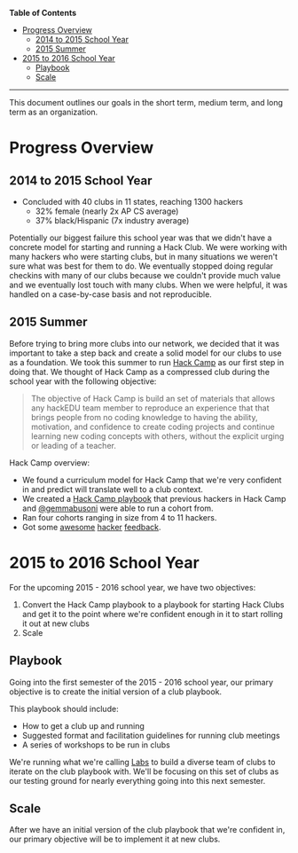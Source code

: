 <!-- markdown-toc start - Don't edit this section. Run M-x markdown-toc-generate-toc again -->
**Table of Contents**

- [Progress Overview](#progress-overview)
    - [2014 to 2015 School Year](#2014-to-2015-school-year)
    - [2015 Summer](#2015-summer)
- [2015 to 2016 School Year](#2015-to-2016-school-year)
    - [Playbook](#playbook)
    - [Scale](#scale)

<!-- markdown-toc end -->

-------------------------------------------------------------------------------

This document outlines our goals in the short term, medium term, and long term
as an organization.

# Progress Overview

## 2014 to 2015 School Year

- Concluded with 40 clubs in 11 states, reaching 1300 hackers
  - 32% female (nearly 2x AP CS average)
  - 37% black/Hispanic (7x industry average)

Potentially our biggest failure this school year was that we didn't have a
concrete model for starting and running a Hack Club. We were working with many
hackers who were starting clubs, but in many situations we weren't sure what was
best for them to do. We eventually stopped doing regular checkins with many of
our clubs because we couldn't provide much value and we eventually lost touch
with many clubs. When we were helpful, it was handled on a case-by-case basis
and not reproducible.

## 2015 Summer

Before trying to bring more clubs into our network, we decided that it was
important to take a step back and create a solid model for our clubs to use as a
foundation. We took this summer to run
[Hack Camp](https://github.com/hackedu/hack-camp) as our first step in doing
that. We thought of Hack Camp as a compressed club during the school year with
the following objective:

> The objective of Hack Camp is build an set of materials that allows any
> hackEDU team member to reproduce an experience that that brings people from no
> coding knowledge to having the ability, motivation, and confidence to create
> coding projects and continue learning new coding concepts with others, without
> the explicit urging or leading of a teacher.

Hack Camp overview:

- We found a curriculum model for Hack Camp that we're very confident in and
  predict will translate well to a club context.
- We created a
  [Hack Camp playbook](https://github.com/hackedu/hack-camp/tree/master/cohort_4/playbook)
  that previous hackers in Hack Camp and
  [@gemmabusoni](https://github.com/gemmabusoni) were able to run a cohort from.
- Ran four cohorts ranging in size from 4 to 11 hackers.
- Got some
  [awesome](https://github.com/hackedu/hack-camp/blob/master/cohort_1/feedback/2.md#can-you-tell-us-if-hack-camp-changed-your-mindset-or-the-way-you-thought-about-yourself-or-your-abilities)
  [hacker](https://github.com/hackedu/hack-camp/blob/master/cohort_3/feedback/10.md#can-you-tell-us-if-hack-camp-changed-your-mindset-or-the-way-you-thought-about-yourself-or-your-abilities)
  [feedback](https://github.com/hackedu/hack-camp/blob/master/cohort_3/feedback/09.md#can-you-tell-us-if-hack-camp-changed-your-mindset-or-the-way-you-thought-about-yourself-or-your-abilities).

# 2015 to 2016 School Year

For the upcoming 2015 - 2016 school year, we have two objectives:

1. Convert the Hack Camp playbook to a playbook for starting Hack Clubs and get
   it to the point where we're confident enough in it to start rolling it out at
   new clubs
2. Scale

## Playbook

Going into the first semester of the 2015 - 2016 school year, our primary
objective is to create the initial version of a club playbook.

This playbook should include:

- How to get a club up and running
- Suggested format and facilitation guidelines for running club meetings
- A series of workshops to be run in clubs

We're running what we're calling
[Labs](https://github.com/hackedu/hackedu/tree/master/meta/labs) to build a
diverse team of clubs to iterate on the club playbook with. We'll be focusing on
this set of clubs as our testing ground for nearly everything going into this
next semester.

## Scale

After we have an initial version of the club playbook that we're confident in,
our primary objective will be to implement it at new clubs.
